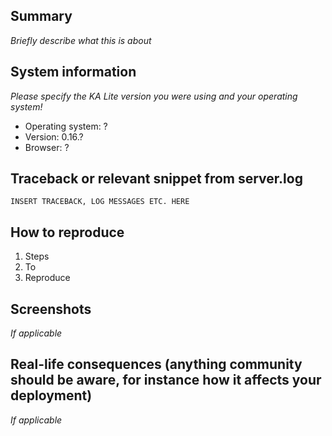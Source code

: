 ## Summary

*Briefly describe what this is about*

## System information

*Please specify the KA Lite version you were using and your operating system!*

 - Operating system: ?
 - Version: 0.16.?
 - Browser: ?

## Traceback or relevant snippet from server.log

```
INSERT TRACEBACK, LOG MESSAGES ETC. HERE
```

## How to reproduce

1. Steps
1. To
1. Reproduce

## Screenshots

*If applicable*

## Real-life consequences (anything community should be aware, for instance how it affects your deployment)

*If applicable*
